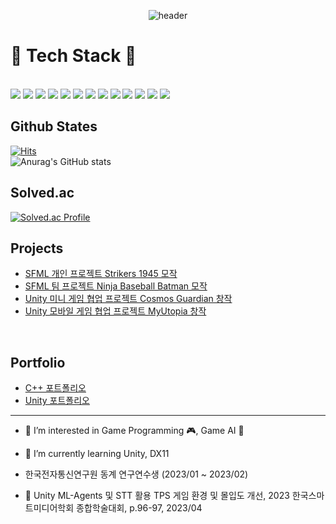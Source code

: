 <div align="center"> 

![header](https://capsule-render.vercel.app/api?type=waving&color=auto&height=300&section=header&text=Welcome&fontSize=90&desc=Jihun's Github&descAlign=30&descAlignY=30)

</div>
</P>


<div  align="center;style=display:flex; flex-direction:row;">
  <h1>🔨 Tech Stack 🔨</h1>
  </br>
  <img src="https://img.shields.io/badge/Unity-100000?style=for-the-badge&logo=unity&logoColor=white">
  <img src="https://img.shields.io/badge/unrealengine-0E1128?style=for-the-badge&logo=unrealengine&logoColor=white">
  <img src="https://img.shields.io/badge/cesium-6cADDF?style=for-the-badge&logo=cesium&logoColor=white">
  <img src="https://shields.io/badge/MySQL-lightgrey?logo=mysql&style=for-the-badge&logoColor=white&labelColor=blue">
  <img src="https://img.shields.io/badge/Microsoft_SQL_Server-CC2927?style=for-the-badge">
  <img src="https://img.shields.io/badge/firebase-FFCA28?style=for-the-badge&logo=firebase&logoColor=white">
  <img src="https://img.shields.io/badge/C-0000FF?style=for-the-badge&logo=C&logoColor=white">
  <img src="https://img.shields.io/badge/cplusplus-00599C?style=for-the-badge&logo=cplusplus&logoColor=white">
  <img src="https://img.shields.io/badge/csharp-239120?style=for-the-badge&logo=csharp&logoColor=white">
  <img src="https://img.shields.io/badge/python-3776AB?style=for-the-badge&logo=python&logoColor=white">
  <img src="https://img.shields.io/badge/SFML-567e25?style=for-the-badge&logo=SFML&logoColor=white">
  <img src="https://img.shields.io/badge/Figma-F24E1E?style=for-the-badge&logo=figma&logoColor=white">
  <img src="https://img.shields.io/badge/node.js-339933?style=for-the-badge&logo=Node.js&logoColor=white">
</div>


## Github States
[![Hits](https://hits.seeyoufarm.com/api/count/incr/badge.svg?url=https%3A%2F%2Fgithub.com%2Frlawlgns3433%2Fhit-counter&count_bg=%2379C83D&title_bg=%23555555&icon=&icon_color=%23E7E7E7&title=hits&edge_flat=false)](https://hits.seeyoufarm.com)
</br>
![Anurag's GitHub stats](https://github-readme-stats.vercel.app/api?username=rlawlgns3433&show_icons=true&theme=cobalt)
</br>
## Solved.ac
[![Solved.ac Profile](http://mazassumnida.wtf/api/generate_badge?boj=rlawlgns3433)](https://solved.ac/rlawlgns3433)



## Projects
- [SFML 개인 프로젝트 Strikers 1945 모작](https://github.com/rlawlgns3433/Strikers1945)
- [SFML 팀 프로젝트 Ninja Baseball Batman 모작](https://github.com/PineT00/Ninja_Baseball)
- [Unity 미니 게임 협업 프로젝트 Cosmos Guardian 창작](https://github.com/rlawlgns3433/CosmosGuardian)
- [Unity 모바일 게임 협업 프로젝트 MyUtopia 창작](https://github.com/rlawlgns3433/MyUtopia)
</br>

## Portfolio
- [C++ 포트폴리오](https://drive.google.com/drive/folders/1yEPteNuAiXN3whBqwo1N0VdYMGLhy8Dk?usp=drive_link)
- [Unity 포트폴리오](https://drive.google.com/drive/folders/1XApI9K9aiEuFEx7_Zh4omdPxH_486fet?usp=drive_link)

---
- 🔭 I’m interested in Game Programming 🎮, Game AI 🧠

- 🌱 I’m currently learning Unity, DX11

- 한국전자통신연구원 동계 연구연수생 (2023/01 ~ 2023/02)

- 📃 Unity ML-Agents 및 STT 활용 TPS 게임 환경 및 몰입도 개선, 2023 한국스마트미디어학회 종합학술대회, p.96-97, 2023/04
